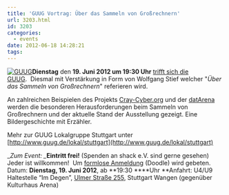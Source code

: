 ```yaml
---
title: 'GUUG Vortrag: Über das Sammeln von Großrechnern'
url: 3203.html
id: 3203
categories:
  - events
date: 2012-06-18 14:28:21
tags:
---
```


[![](https://blog.shackspace.de/wp-content/uploads/2012/03/logo.png "GUUG")](https://blog.shackspace.de/wp-content/uploads/2012/03/logo.png)**Dienstag** den **19\. Juni 2012 **um** 19:30 Uhr** [trifft sich die GUUG](https://blog.shackspace.de/?p=2913).  Diesmal mit Verstärkung in Form von Wolfgang Stief welcher "_Über das Sammeln von Großrechnern_" referieren wird.

An zahlreichen Beispielen des Projekts [Cray-Cyber.org](http://Cray-Cyber.org) und der [datArena](http://www.computermuseum-muenchen.de/index/a3.html) werden die besonderen Herausforderungen beim Sammeln von Großrechnern und der aktuelle Stand der Ausstellung gezeigt. Eine Bildergeschichte mit Erzähler.

Mehr zur GUUG Lokalgruppe Stuttgart unter [http://www.guug.de/lokal/stuttgart](http://www.guug.de/lokal/stuttgart)

_<em>Zum Event:
_</em>**Eintritt frei!** (Spenden an shack e.V. sind gerne gesehen) Jeder ist willkommen!  Um [formlose Anmeldung](http://www.doodle.com/yh8ii74sf833vggs) (Doodle) wird gebeten.
Datum: **Dienstag, 19\. Juni 2012**, ab **19:30 ****Uhr
**Anfahrt: U4/U9 Haltestelle “Im Degen”, [Ulmer Straße 255](https://blog.shackspace.de/?page_id=713), Stuttgart Wangen (gegenüber Kulturhaus Arena)